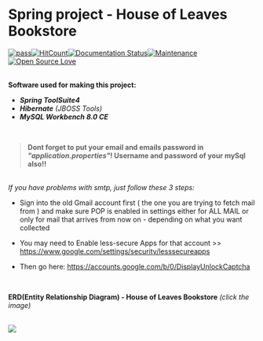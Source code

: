 # Spring project - House of Leaves Bookstore

[![pass](https://travis-ci.org/patrykkrawczyk/TDDAndDesignPatternsExample.svg?branch=master)](https://github.com/ZoranKJava/Project_1_StudentAdministration/blob/master/README.md#demo)[![HitCount](http://hits.dwyl.io/{ZoranKJava}/{Spring}.svg)](http://hits.dwyl.io/{username}/{ZoranKJava})[![Documentation Status](https://readthedocs.org/projects/ansicolortags/badge/?version=latest)](https://github.com/ZoranKJava/Project_1_StudentAdministration/tree/master/StudentAdministration)[![Maintenance](https://img.shields.io/badge/Maintained%3F-yes-green.svg)](https://github.com/ZoranKJava/Project_1_StudentAdministration/graphs/commit-activity)[![Open Source Love](https://badges.frapsoft.com/os/v3/open-source.png?v=103)](https://www.eclipse.org/photon/)
<br>
<br>

<b>Software used for making this project:</b>
* <i><b>Spring ToolSuite4</b></i>
* <i><b>Hibernate</b></i><i> (JBOSS Tools)</i>
* <i><b>MySQL Workbench 8.0 CE</b></i>

<br>

><b>Dont forget to put your email and emails password in <i>"application.properties"</i>! Username and password of your mySql also!!</b>

<br>
<i>If you have problems with smtp, just follow these 3 steps:</i>

* Sign into the old Gmail account first ( the one you are trying to fetch mail from ) and make sure POP is enabled in settings either for ALL MAIL or only for mail that arrives from now on - depending on what you want collected

* You may need to Enable less-secure Apps for that account >> https://www.google.com/settings/security/lesssecureapps

* Then go here: https://accounts.google.com/b/0/DisplayUnlockCaptcha

<br>

<b>ERD(Entity Relationship Diagram) - House of Leaves Bookstore</b><i> (click the image)</i>

<br>
<a href="https://github.com/ZoranKJava/Project-2-Bookstore/blob/master/ERD%20-%20House%20of%20Leaves%20Bookstore.xml"><img href="*" src="https://github.com/ZoranKJava/gifs/blob/master/ERD.jpg"></a>

